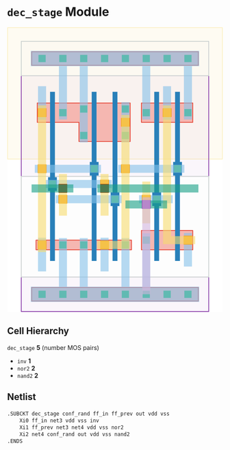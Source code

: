 # `dec_stage` Module
![Layout](dec_stage.png)

## Cell Hierarchy

`dec_stage` **5** (number MOS pairs)
- `inv` **1**
- `nor2` **2**
- `nand2` **2**

## Netlist

```
.SUBCKT dec_stage conf_rand ff_in ff_prev out vdd vss
    Xi0 ff_in net3 vdd vss inv
    Xi1 ff_prev net3 net4 vdd vss nor2
    Xi2 net4 conf_rand out vdd vss nand2
.ENDS
```

